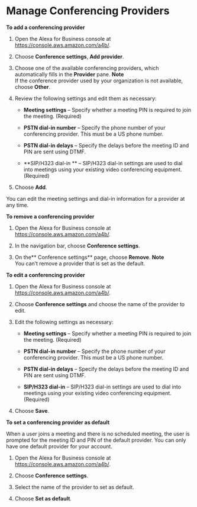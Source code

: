 # Manage Conferencing Providers<a name="manage-providers"></a>

**To add a conferencing provider**

1. Open the Alexa for Business console at [https://console\.aws\.amazon\.com/a4b/](https://console.aws.amazon.com/a4b/)\.

1. Choose **Conference settings**, **Add provider**\.

1. Choose one of the available conferencing providers, which automatically fills in the **Provider** pane\.
**Note**  
If the conference provider used by your organization is not available, choose **Other**\.

1. Review the following settings and edit them as necessary:

   + **Meeting settings** – Specify whether a meeting PIN is required to join the meeting\. \(Required\)

   + **PSTN dial\-in number** – Specify the phone number of your conferencing provider\. This must be a US phone number\.

   + **PSTN dial\-in delays** – Specify the delays before the meeting ID and PIN are sent using DTMF\.

   + **SIP/H323 dial\-in ** – SIP/H323 dial\-in settings are used to dial into meetings using your existing video conferencing equipment\. \(Required\)

1. Choose **Add**\.

You can edit the meeting settings and dial\-in information for a provider at any time\.

**To remove a conferencing provider**

1. Open the Alexa for Business console at [https://console\.aws\.amazon\.com/a4b/](https://console.aws.amazon.com/a4b/)\.

1. In the navigation bar, choose **Conference settings**\.

1. On the** Conference settings** page, choose **Remove**\.
**Note**  
You can’t remove a provider that is set as the default\. 

**To edit a conferencing provider**

1. Open the Alexa for Business console at [https://console\.aws\.amazon\.com/a4b/](https://console.aws.amazon.com/a4b/)\.

1. Choose **Conference settings** and choose the name of the provider to edit\. 

1. Edit the following settings as necessary:

   + **Meeting settings** – Specify whether a meeting PIN is required to join the meeting\. \(Required\)

   + **PSTN dial\-in number** – Specify the phone number of your conferencing provider\. This must be a US phone number\.

   + **PSTN dial\-in delays** – Specify the delays before the meeting ID and PIN are sent using DTMF\.

   + **SIP/H323 dial\-in** – SIP/H323 dial\-in settings are used to dial into meetings using your existing video conferencing equipment\. \(Required\)

1. Choose **Save**\.

**To set a conferencing provider as default**

When a user joins a meeting and there is no scheduled meeting, the user is prompted for the meeting ID and PIN of the default provider\. You can only have one default provider for your account\.

1. Open the Alexa for Business console at [https://console\.aws\.amazon\.com/a4b/](https://console.aws.amazon.com/a4b/)\.

1. Choose **Conference settings**\.

1. Select the name of the provider to set as default\. 

1. Choose **Set as default**\.